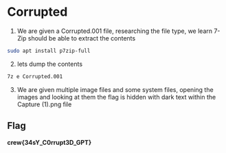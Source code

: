 # Corrupted
1. We are given a Corrupted.001 file, researching the file type, we learn 7-Zip should be able to extract the contents

```bash
sudo apt install p7zip-full
```

2. lets dump the contents

```bash
7z e Corrupted.001
```

3. We are given multiple image files and some system files, opening the images and looking at them the flag is hidden with dark text within the Capture (1).png file

## Flag ##
**crew{34sY_C0rrupt3D_GPT}**
